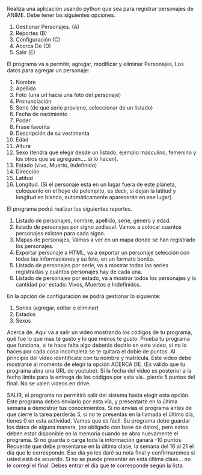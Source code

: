 Realiza una aplicación usando python que sea para registrar personajes de ANIME. Debe tener las siguientes opciones. 

1) Gestionar Personajes. (A)
2) Reportes (B)
3) Configuración (C)
4) Acerca De (D)
5) Salir (E)

El programa va a permitir, agregar, modificar y eliminar Personajes, Los datos para
agregar un personaje:
1. Nombre
2. Apellido
3. Foto (una url hacia una foto del personaje)
4. Pronunciación
5. Serie (de que serie proviene, seleccionar de un listado)
6. Fecha de nacimiento
7. Poder
8. Frase favorita
9. Descripción de su vestimenta
10. Edad
11. Altura
12. Sexo (tendra que elegir desde un listado, ejemplo masculino, femenino y los otros
que se agreguen…. si lo hacen).
13. Estado (vivo, Muerto, indefinido)
14. Dirección
15. Latitud
16. Longitud. (Si el personaje está en un lugar fuera de este planeta, coloquenlo en el
hoyo de pelempito, es decir, si dejan la latitud y longitud en blanco,
automáticamente aparecerán en ese lugar).

El programa podrá realizar los siguientes reportes.
1. Listado de personajes, nombre, apellido, serie, género y edad.
2. listado de personajes por signo zodiacal. Vamos a colocar cuantos personajes
existen para cada signo.
3. Mapas de personajes, Vamos a ver en un mapa donde se han registrado los
personajes.
4. Exportar personaje a HTML, va a exportar un personaje selección con todas las
informaciones y su foto, en un formato bonito.
5. Listado de personajes por serie, va a mostrar todas las series registradas y cuántos
personajes hay de cada una.
6. Listado de personajes por estado, va a mostrar todos los personajes y la cantidad
por estado. Vivos, Muertos e Indefinidos.

En la opción de configuración se podrá gestionar lo siguiente:
1. Series (agregar, editar o eliminar)
2. Estados
3. Sexos


Acerca de. Aquí va a salir un video mostrando los códigos de tu programa, qué fue lo
que mas te gusto y lo que menos te gusto. Prueba tu programa que funciona, si te hace
falta algo deberás decirlo en este video, si no lo haces por cada cosa incompleta se te
quitara el doble de puntos. Al principio del video identifícate con tu nombre y matrícula.
Este video debe mostrarse al momento de elegir la opción ACERCA DE. (Es válido que tu
programa abra una URL de youtube). Si la fecha del video es posterior a la fecha límite
para la entrega de los códigos por esta vía.. pierde 5 puntos del final. No se valen videos
en drive.

SALIR, el programa no permitirá salir del sistema hasta elegir esta opción.
Este programa debes enviarlo por esta vía, y presentarte en la última semana a
demostrar tus conocimientos. Si no envías el programa antes de que cierre la tarea
perderás 5, si no te presentas en la llamada el último día, tienes 0 en esta actividad.
Vamos que es fácil.
Su programa debe guardar los datos de alguna manera, (no obligado con base de
datos), pero estos deben estar disponible en la memoria cuando se abra nuevamente el
programa. Si no guarda o carga toda la información ganará -10 puntos.
Recuerde que debe presentarse en la última clase, la semana del 16 al 21 el día que le
corresponde. Ese día yo les daré su nota final y confirmaremos si usted está de acuerdo.
Si no se puede presentar en esta última clase... no le corregí el final. Debes entrar el día
que te corresponde según la lista.
